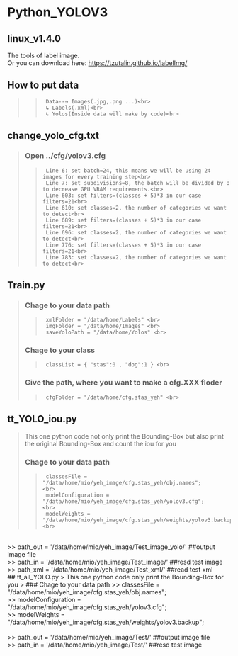 # Python_YOLOV3

## linux_v1.4.0
The tools of label image.<br>
Or you can download here: <a> https://tzutalin.github.io/labelImg/

## How to put data 
>>      Data--→ Images(.jpg,.png ...)<br>
>>      ↳ Labels(.xml)<br>
>>      ↳ Yolos(Inside data will make by code)<br>
## change_yolo_cfg.txt
>   ### Open ../cfg/yolov3.cfg <br>
>>      Line 6: set batch=24, this means we will be using 24 images for every training step<br>
>>      Line 7: set subdivisions=8, the batch will be divided by 8 to decrease GPU VRAM requirements.<br>
>>      Line 603: set filters=(classes + 5)*3 in our case filters=21<br>
>>      Line 610: set classes=2, the number of categories we want to detect<br>
>>      Line 689: set filters=(classes + 5)*3 in our case filters=21<br>
>>      Line 696: set classes=2, the number of categories we want to detect<br>
>>      Line 776: set filters=(classes + 5)*3 in our case filters=21<br>
>>      Line 783: set classes=2, the number of categories we want to detect<br>
   
## Train.py
>  ### Chage to your data path 
>>      xmlFolder = "/data/home/Labels" <br>
>>      imgFolder = "/data/home/Images" <br>
>>      saveYoloPath = "/data/home/Yolos" <br>
>  ### Chage to your class    
>>      classList = { "stas":0 , "dog":1 } <br>
>  ### Give the path, where you want to make a cfg.XXX floder
>>      cfgFolder = "/data/home/cfg.stas_yeh" <br>

## tt_YOLO_iou.py
>  This one python code not only print the Bounding-Box but also print the original Bounding-Box and count the iou for you
>  ### Chage to your data path 
>>      classesFile = "/data/home/mio/yeh_image/cfg.stas_yeh/obj.names";             <br>
>>      modelConfiguration = "/data/home/mio/yeh_image/cfg.stas_yeh/yolov3.cfg";     <br>
>>      modelWeights = "/data/home/mio/yeh_image/cfg.stas_yeh/weights/yolov3.backup";<br>
<br>
>>      path_out = '/data/home/mio/yeh_image/Test_image_yolo/' ##output image file <br>
>>      path_in = '/data/home/mio/yeh_image/Test_image/'       ##resd test image   <br>
>>      path_xml = '/data/home/mio/yeh_image/Test_xml/'        ##read test xml     <br>
## tt_all_YOLO.py
>  This one python code only print the Bounding-Box for you
>  ### Chage to your data path 
>>      classesFile = "/data/home/mio/yeh_image/cfg.stas_yeh/obj.names";               <br>
>>      modelConfiguration = "/data/home/mio/yeh_image/cfg.stas_yeh/yolov3.cfg";       <br>
>>      modelWeights = "/data/home/mio/yeh_image/cfg.stas_yeh/weights/yolov3.backup";  <br>
 <br>
>>      path_out = '/data/home/mio/yeh_image/Test/' ##output image file  <br>
>>      path_in = '/data/home/mio/yeh_image/Test/' ##resd test image     <br>
   
